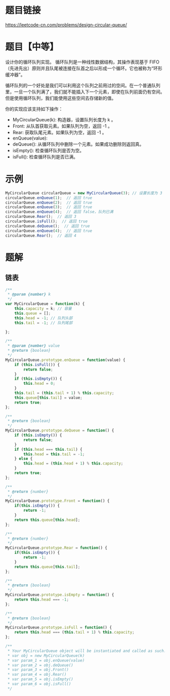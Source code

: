 # 题目链接

https://leetcode-cn.com/problems/design-circular-queue/

# 题目【中等】

设计你的循环队列实现。 循环队列是一种线性数据结构，其操作表现基于 FIFO（先进先出）原则并且队尾被连接在队首之后以形成一个循环。它也被称为“环形缓冲器”。

循环队列的一个好处是我们可以利用这个队列之前用过的空间。在一个普通队列里，一旦一个队列满了，我们就不能插入下一个元素，即使在队列前面仍有空间。但是使用循环队列，我们能使用这些空间去存储新的值。

你的实现应该支持如下操作：

- MyCircularQueue(k): 构造器，设置队列长度为 k 。
- Front: 从队首获取元素。如果队列为空，返回 -1 。
- Rear: 获取队尾元素。如果队列为空，返回 -1 。
- enQueue(value): 
- deQueue(): 从循环队列中删除一个元素。如果成功删除则返回真。
- isEmpty(): 检查循环队列是否为空。
- isFull(): 检查循环队列是否已满。

# 示例
```js
MyCircularQueue circularQueue = new MyCircularQueue(3); // 设置长度为 3
circularQueue.enQueue(1);  // 返回 true
circularQueue.enQueue(2);  // 返回 true
circularQueue.enQueue(3);  // 返回 true
circularQueue.enQueue(4);  // 返回 false，队列已满
circularQueue.Rear();  // 返回 3
circularQueue.isFull();  // 返回 true
circularQueue.deQueue();  // 返回 true
circularQueue.enQueue(4);  // 返回 true
circularQueue.Rear();  // 返回 4
```
# 题解

## 链表
```js
/**
 * @param {number} k
 */
var MyCircularQueue = function(k) {
    this.capacity = k; // 容量
    this.queue = [];
    this.head = -1; // 队列头部
    this.tail = -1; // 队列尾部

};

/** 
 * @param {number} value
 * @return {boolean}
 */
MyCircularQueue.prototype.enQueue = function(value) {
    if (this.isFull()) {
        return false;
    }
    if (this.isEmpty()) {
        this.head = 0;
    }
    this.tail = (this.tail + 1) % this.capacity;
    this.queue[this.tail] = value;
    return true;
};

/**
 * @return {boolean}
 */
MyCircularQueue.prototype.deQueue = function() {
    if (this.isEmpty()) {
        return false;
    }
    if (this.head === this.tail) {
        this.head = this.tail = -1;
    } else {
        this.head = (this.head + 1) % this.capacity;
    }
    return true;
};

/**
 * @return {number}
 */
MyCircularQueue.prototype.Front = function() {
    if(this.isEmpty()) {
        return -1;
    }
    return this.queue[this.head];
};

/**
 * @return {number}
 */
MyCircularQueue.prototype.Rear = function() {
    if(this.isEmpty()) {
        return -1;
    }
    return this.queue[this.tail];
};

/**
 * @return {boolean}
 */
MyCircularQueue.prototype.isEmpty = function() {
    return this.head === -1;
};

/**
 * @return {boolean}
 */
MyCircularQueue.prototype.isFull = function() {
    return this.head === (this.tail + 1) % this.capacity;
};

/**
 * Your MyCircularQueue object will be instantiated and called as such:
 * var obj = new MyCircularQueue(k)
 * var param_1 = obj.enQueue(value)
 * var param_2 = obj.deQueue()
 * var param_3 = obj.Front()
 * var param_4 = obj.Rear()
 * var param_5 = obj.isEmpty()
 * var param_6 = obj.isFull()
 */
```